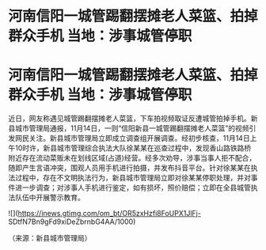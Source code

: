 # 河南信阳一城管踢翻摆摊老人菜篮、拍掉群众手机 当地：涉事城管停职

# 河南信阳一城管踢翻摆摊老人菜篮、拍掉群众手机 当地：涉事城管停职

近日，网友称遇见城管踢翻摆摊老人菜篮，下车拍视频取证反遭城管拍掉手机。新县城市管理局通报，11月14日，一则“信阳新县一城管踢翻摆摊老人菜篮”的视频引发网民关注。新县城市管理局立即成立调查组开展调查。经初步核查，11月14日上午10时许，新县城市管理综合执法大队徐某某在巡查过程中，发现香山路铁路桥附近存在流动菜贩未在划线区域(占道)经营。经多次劝导，涉事当事人拒不配合，随即产生言语冲突，围观人员用手机进行拍摄，并发布抖音平台。针对徐某某在执法过程中，存在不文明执法行为，新县城市管理局立即对徐某某停职处理，并对事件进一步调查；对涉事人手机进行鉴定，如有损坏，照价赔偿；立即在全县城管执法队伍中开展警示教育。

![](https://inews.gtimg.com/om_bt/OR5zxHzfi8FoUPX1JlFj-
SDtfN7Bn9gFd9xiDeZbrnbG4AA/1000)

（来源：新县城市管理局）

